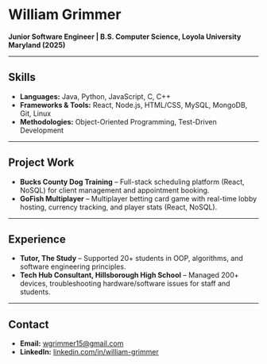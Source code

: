 # William Grimmer

**Junior Software Engineer | B.S. Computer Science, Loyola University Maryland (2025)**

---

## Skills
- **Languages:** Java, Python, JavaScript, C, C++  
- **Frameworks & Tools:** React, Node.js, HTML/CSS, MySQL, MongoDB, Git, Linux  
- **Methodologies:** Object-Oriented Programming, Test-Driven Development  

---

## Project Work 
- **Bucks County Dog Training** – Full-stack scheduling platform (React, NoSQL) for client management and appointment booking.  
- **GoFish Multiplayer** – Multiplayer betting card game with real-time lobby hosting, currency tracking, and player stats (React, NoSQL).  

---

## Experience
- **Tutor, The Study** – Supported 20+ students in OOP, algorithms, and software engineering principles.  
- **Tech Hub Consultant, Hillsborough High School** – Managed 200+ devices, troubleshooting hardware/software issues for staff and students.  

---

## Contact
- **Email:** [wgrimmer15@gmail.com](mailto:wgrimmer15@gmail.com)  
- **LinkedIn:** [linkedin.com/in/william-grimmer](https://linkedin.com/in/william-grimmer-364805295)  



